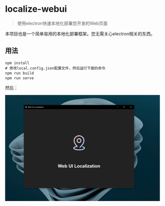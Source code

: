 # localize-webui

> 使用electron快速本地化部署您开发的Web页面

本项目也是一个简单易用的本地化部署框架。您无需关心electron相关的东西。

## 用法

```shell
npm install
# 修改local.config.json配置文件，然后运行下面的命令
npm run build
npm run serve
```

然后：

![local app](./local-app.png)